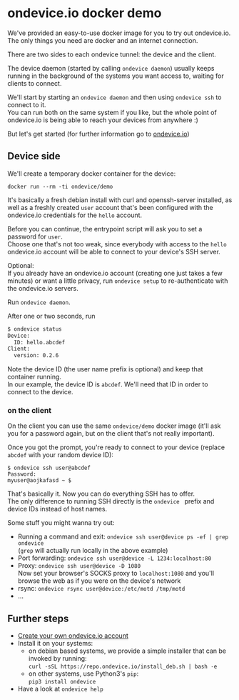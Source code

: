 ondevice.io docker demo
=======================

We've provided an easy-to-use docker image for you to try out ondevice.io.  
The only things you need are docker and an internet connection.

There are two sides to each ondevice tunnel: the device and the client.

The device daemon (started by calling `ondevice daemon`) usually keeps running
in the background of the systems you want access to, waiting for clients to
connect.

We'll start by starting an `ondevice daemon` and then using `ondevice ssh` to
connect to it.  
You can run both on the same system if you like, but the whole point of ondevice.io
is being able to reach your devices from anywhere :)


But let's get started (for further information go to [ondevice.io][0])

## Device side

We'll create a temporary docker container for the device:

    docker run --rm -ti ondevice/demo

It's basically a fresh debian install with curl and openssh-server installed,
as well as a freshly created `user` account that's been configured with the
ondevice.io credentials for the `hello` account.

Before you can continue, the entrypoint script will ask you to set a password for
`user`.  
Choose one that's not too weak, since everybody with access to the `hello` ondevice.io
account will be able to connect to your device's SSH server.

Optional:  
If you already have an ondevice.io account (creating one just takes a few minutes)
or want a little privacy, run `ondevice setup` to re-authenticate with the ondevice.io
servers.

Run `ondevice daemon`.

After one or two seconds, run

```bash
$ ondevice status
Device:
  ID: hello.abcdef
Client:
  version: 0.2.6
```

Note the device ID (the user name prefix is optional) and keep that container running.  
In our example, the device ID is `abcdef`. We'll need that ID in order to connect to the device.

### on the client

On the client you can use the same `ondevice/demo` docker image (it'll ask you for a password again,
but on the client that's not really important).

Once you got the prompt, you're ready to connect to your device (replace `abcdef` with your random device ID):

    $ ondevice ssh user@abcdef
    Password:
    myuser@aojkafasd ~ $ 

That's basically it. Now you can do everything SSH has to offer.  
The only difference to running SSH directly is the `ondevice ` prefix and device IDs instead of host names.

Some stuff you might wanna try out:

- Running a command and exit: `ondevice ssh user@device ps -ef | grep ondevice`  
  (`grep` will actually run locally in the above example)
- Port forwarding: `ondevice ssh user@device -L 1234:localhost:80`
- Proxy: `ondevice ssh user@device -D 1080`  
  Now set your browser's SOCKS proxy to `localhost:1080` and you'll browse the web as if you were on the device's network
- rsync: `ondevice rsync user@device:/etc/motd /tmp/motd`
- ...


Further steps
-------------

- [Create your own ondevice.io account][1]
- Install it on your systems:
  - on debian based systems, we provide a simple installer that can be invoked by running:  
    `curl -sSL https://repo.ondevice.io/install_deb.sh | bash -e`
  - on other systems, use Python3's `pip`:  
    `pip3 install ondevice`
- Have a look at `ondevice help`


[0]: https://ondevice.io/
[1]: https://ondevice.io/signup

